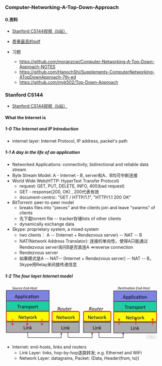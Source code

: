 ### Computer-Networking-A-Top-Down-Approach

#### 0.资料

* [Stanford CS144视频（b站）](https://www.bilibili.com/video/BV1wt41167iN?from=search&seid=12807244912122184980)

* [质量最高的pdf](https://download.csdn.net/download/mnt248/10350433)

* 习题
  * https://github.com/moranzcw/Computer-Networking-A-Top-Down-Approach-NOTES
  * https://github.com/HanochShi/Supplements-ComputerNetworking-ATopDownApproach-7th-ed
  * https://github.com/myk502/Top-Down-Approach

### Stanford CS144
* [Stanford CS144视频（b站）](https://www.bilibili.com/video/BV1wt41167iN?from=search&seid=12807244912122184980)

#### What the Internet is
##### 1-0 The Internet and IP Introduction
* internet layer: Internet Protocol, IP address, packet's path
##### 1-1 A day in the life of an application
* Networked Applications: connectivity, bidirectional and reliable data stream
* Byte Stream Model: A - Internet - B, server和A、B均可中断连接
* World Wide Web(HTTP: HyperText Transfer Protocol)
  * request: GET, PUT, DELETE, INFO, 400(bad request) 
  * GET - response(200, OK)  , 200代表有效
  * document-centric: "GET / HTTP/1.1", "HTTP/1.1 200 OK"
* BitTorrent: peer-to-peer model
  * breaks files into "pieces" and the clients join and leave "swarms" of clients
  * 先下载torrent file -- tracker存储lists of other clients
  * dynamically exchange data
* Skype: proprietary system, a mixed system
  * two clients： A -- (Internet + Rendezvous server) -- NAT -- B
  * NAT(Network Address Translator): 连接的单向性，使得A只能通过Rendezvous server询问B是否直连A =>reverse connection
  * Rendezvous server
  * 如果模式是A -- NAT-- (Internet + Rendezvous server) -- NAT -- B，Skype用Relay来间接传递信息

##### 1-2 The four layer Internet model
<img src="Computer-Networking-A-Top-Down-Approach/001.jpg" alt="4-layer" style="zoom:60%;" />

* Internet: end-hosts, links and routers
  * Link Layer: links, hop-by-hop逐跳转发; e.g. Ethernet and WiFi
  * Network Layer: datagrams, Packet: (Data, Header(from, to))

